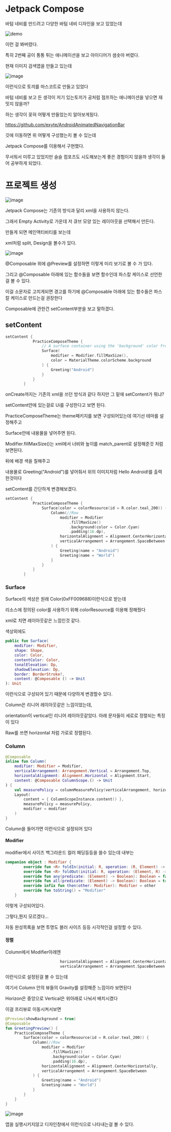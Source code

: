 Jetpack Compose
=
바텀 네비를 만드려고 다양한 바텀 네비 디자인을 보고 있었는데

![demo](https://user-images.githubusercontent.com/57913130/232720350-c929208f-81f2-4f95-8133-d5e8ee2102b4.gif)

이런 걸 봐버렸다.

특히 2번째 공이 통통 튀는 애니메이션을 보고 아이디어가 샘솟아 버렸다.

현재 이미지 검색앱을 만들고 있는데

![image](https://github.com/Guri999/Raffit/assets/116724657/d0d7762e-0d39-4921-89e1-37299afdc183)

이런식으로 토끼를 마스코트로 만들고 있었다

바텀 네비를 보고 든 생각이 저기 있는토끼가 공처럼 점프하는 애니메이션을 넣으면 재밋지 않을까?

하는 생각이 꽂혀 어떻게 만들었는지 알아보게됬다.

https://github.com/exyte/AndroidAnimatedNavigationBar

깃에 이동하면 위 어떻게 구성했는지 볼 수 있는데

Jetpack Compose를 이용해서 구현했다.

무서워서 미루고 있었지만 슬슬 컴포즈도 시도해보는게 좋은 경험이지 않을까 생각이 들어 공부하게 되었다.


# 프로젝트 생성

![image](https://github.com/Guri999/TodoList/assets/116724657/51a6131c-2995-4b89-86e3-0227d95b392a)


Jetpack Compose는 기존의 방식과 달리 xml을 사용하지 않는다.

그래서 Empty Activity로 가운데 저 큐브 모양 있는 레이아웃을 선택해서 만든다.

만들게 되면 메인액티비티를 보는데

xml처럼 split, Design을 볼수가 있다.

![image](https://github.com/Guri999/Raffit/assets/116724657/be2d02ff-7202-411f-9309-2e191d366330)

@Composable 위에 @Preview를 설정하면 이렇게 미리 보기로 볼 수 가 있다.

그리고 @Composable 아래에 있는 함수들을 보면 함수인데 파스칼 케이스로 선언한걸 볼 수 있다.

이걸 소문자로 고치게되면 경고를 하기에 @Composable 아래에 있는 함수들은 파스칼 케이스로 만드는걸 권장한다

Composable에 관한건 setContent부분을 보고 말하겠다.

## setContent

```kotlin
setContent {
            PracticeComposeTheme {
                // A surface container using the 'background' color from the theme
                Surface(
                    modifier = Modifier.fillMaxSize(),
                    color = MaterialTheme.colorScheme.background
                ) {
                    Greeting("Android")
                }
            }
        }
```

onCreate까지는 기존의 xml을 쓰던 방식과 같다 하지만 그 밑에 setContent가 뭐냐?

setContent안에 있는걸로 Ui를 구성한다고 보면 된다.

PracticeComposeTheme는 theme패키지를 보면 구성되어있는데 여기선 테마를 설정해주고

Surface안에 내용물을 넣어주면 된다.

Modifier.fillMaxSize()는 xml에서 너비와 높이를 match_parent로 설정해준것 처럼 보면된다.

뒤에 배경 색을 칠해주고

내용물로 Greeting("Android")를 넣어줘서 위의 이미지처럼 Hello Android!를 출력한것이다

setContent를 간단하게 변경해보겠다.

```kotlin
setContent {
            PracticeComposeTheme {
                Surface(color = colorResource(id = R.color.teal_200)) {
                    Column(//Row
                        modifier = Modifier
                            .fillMaxSize()
                            .background(color = Color.Cyan)
                            .padding(16.dp),
                        horizontalAlignment = Alignment.CenterHorizontally,
                        verticalArrangement = Arrangement.SpaceBetween
                    ) {
                        Greeting(name = "Android")
                        Greeting(name = "World")
                    }
                }
            }
        }
```

### Surface

Surface의 색상은 원래 Color(0xFF009688)이런식으로 받는데

리소스에 정의된 color를 사용하기 위해 colorResource를 이용해 정해줬다

xml로 치면 레이아웃같은 느낌인것 같다.

색상외에도

```kotlin
public fun Surface(
    modifier: Modifier,
    shape: Shape,
    color: Color,
    contentColor: Color,
    tonalElevation: Dp,
    shadowElevation: Dp,
    border: BorderStroke?,
    content: @Composable () -> Unit
): Unit
```

이런식으로 구성되어 있기 때문에 다양하게 변경할수 있다.

Column은 리니어 레이아웃같은 느낌이었는데,

orientation이 vertical인 리니어 레이아웃같았다. 아래 문자들이 세로로 정렬되는 특징이 있다

Raw를 쓰면 horizontal 처럼 가로로 정렬된다.

### Column

```kotlin
@Composable
inline fun Column(
    modifier: Modifier = Modifier,
    verticalArrangement: Arrangement.Vertical = Arrangement.Top,
    horizontalAlignment: Alignment.Horizontal = Alignment.Start,
    content: @Composable ColumnScope.() -> Unit
) {
    val measurePolicy = columnMeasurePolicy(verticalArrangement, horizontalAlignment)
    Layout(
        content = { ColumnScopeInstance.content() },
        measurePolicy = measurePolicy,
        modifier = modifier
    )
}
```
Column을 들어가면 이런식으로 설정되어 있다


#### Modifier

modifier에서 사이즈 백그라운드 컬러 패딩등등을 쓸수 있는데 내부는

```kotlin
companion object : Modifier {
        override fun <R> foldIn(initial: R, operation: (R, Element) -> R): R = initial
        override fun <R> foldOut(initial: R, operation: (Element, R) -> R): R = initial
        override fun any(predicate: (Element) -> Boolean): Boolean = false
        override fun all(predicate: (Element) -> Boolean): Boolean = true
        override infix fun then(other: Modifier): Modifier = other
        override fun toString() = "Modifier"
    }
```

이렇게 구성되어있다.

그렇다,뭔지 모르겠다...

자동 완성목록을 보면 투명도 블러 사이즈 등등 시각적인걸 설정할 수 있다.

#### 정렬

Column에서 Modifier아래엔 
```kotlin
                        horizontalAlignment = Alignment.CenterHorizontally,
                        verticalArrangement = Arrangement.SpaceBetween
```

이런식으로 설정된걸 볼 수 있는데

여기서 Column 안의 뷰들의 Gravity를 설정해준 느낌이라 보면된다

Horizon은 중앙으로 Vertical은 위아래로 나눠서 배치시켰다

이걸 프리뷰로 이동시켜서보면

```kotlin
@Preview(showBackground = true)
@Composable
fun GreetingPreview() {
    PracticeComposeTheme {
        Surface(color = colorResource(id = R.color.teal_200)) {
            Column(//Row
                modifier = Modifier
                    .fillMaxSize()
                    .background(color = Color.Cyan)
                    .padding(16.dp),
                horizontalAlignment = Alignment.CenterHorizontally,
                verticalArrangement = Arrangement.SpaceBetween
            ) {
                Greeting(name = "Android")
                Greeting(name = "World")
            }
        }
    }
}
```

![image](https://github.com/Guri999/Raffit/assets/116724657/260f5401-6cee-492b-80bd-18d72c7c837d)

앱을 실행시키지않고 디자인창에서 이런식으로 나타내는걸 볼 수 있다.